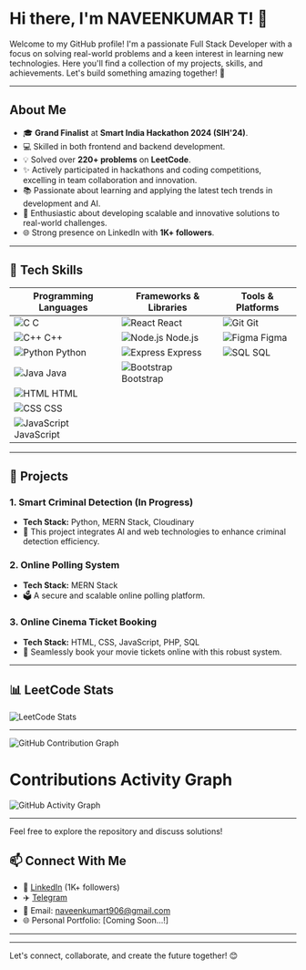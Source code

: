 # Hi there, I'm NAVEENKUMAR T! 👋

Welcome to my GitHub profile! I'm a passionate Full Stack Developer with a focus on solving real-world problems and a keen interest in learning new technologies. Here you'll find a collection of my projects, skills, and achievements. Let's build something amazing together! 🚀

---

## About Me

- 🎓 **Grand Finalist** at **Smart India Hackathon 2024 (SIH'24)**.  
- 💻 Skilled in both frontend and backend development.  
- 💡 Solved over **220+ problems** on **LeetCode**.  
- ✨ Actively participated in hackathons and coding competitions, excelling in team collaboration and innovation.  
- 📚 Passionate about learning and applying the latest tech trends in development and AI.  
- 📱 Enthusiastic about developing scalable and innovative solutions to real-world challenges.  
- 🌐 Strong presence on LinkedIn with **1K+ followers**.  

---

## 🔧 Tech Skills

| **Programming Languages** | **Frameworks & Libraries** | **Tools & Platforms** |
|--------------------------|----------------------------|------------------------|
| ![C](https://img.icons8.com/color/48/000000/c-programming.png) C            | ![React](https://img.icons8.com/color/48/000000/react-native.png) React         | ![Git](https://img.icons8.com/color/48/000000/git.png) Git       |
| ![C++](https://img.icons8.com/color/48/000000/c-plus-plus-logo.png) C++      | ![Node.js](https://img.icons8.com/color/48/000000/nodejs.png) Node.js     | ![Figma](https://img.icons8.com/color/48/000000/figma.png) Figma |
| ![Python](https://img.icons8.com/color/48/000000/python.png) Python         | ![Express](https://img.icons8.com/color/48/000000/express.png) Express     | ![SQL](https://img.icons8.com/color/48/000000/sql.png) SQL       |
| ![Java](https://img.icons8.com/color/48/000000/java-coffee-cup-logo.png) Java | ![Bootstrap](https://img.icons8.com/color/48/000000/bootstrap.png) Bootstrap |                          |
| ![HTML](https://img.icons8.com/color/48/000000/html-5.png) HTML             |                                            |                          |
| ![CSS](https://img.icons8.com/color/48/000000/css3.png) CSS                 |                                            |                          |
| ![JavaScript](https://img.icons8.com/color/48/000000/javascript.png) JavaScript |                                        |                          |

---

## 📂 Projects

### 1. **Smart Criminal Detection**  (In Progress)
   - **Tech Stack:** Python, MERN Stack, Cloudinary  
   - 🚀 This project integrates AI and web technologies to enhance criminal detection efficiency.

### 2. **Online Polling System** 
   - **Tech Stack:** MERN Stack  
   - 🗳️ A secure and scalable online polling platform.

### 3. **Online Cinema Ticket Booking** 
   - **Tech Stack:** HTML, CSS, JavaScript, PHP, SQL  
   - 🎥 Seamlessly book your movie tickets online with this robust system.

---

## 📊 LeetCode Stats
![LeetCode Stats](https://leetcard.jacoblin.cool/Naveenkumar7125?theme=dark&ext=heatmap&font=Arial)

---


![GitHub Contribution Graph](https://github-readme-streak-stats.herokuapp.com?user=Naveenkumar7125&theme=monokai-metallian&ring=ffd700&fire=ffd700&currStreakLabel=ffd700&background=0a0f24&hide_border=false)



# Contributions Activity Graph

![GitHub Activity Graph](https://github-readme-activity-graph.vercel.app/graph?username=Naveenkumar7125&bg_color=0a0f24&color=ffd700&line=4169e1&point=ffd700&area=true&hide_border=true
)



---

Feel free to explore the repository and discuss solutions!

## 📫 Connect With Me


- 💼 [LinkedIn](https://www.linkedin.com/in/naveenkumar-t-683306320/) (1K+ followers)  
- ✈️ [Telegram](https://t.me/your-telegram-handle)  
- 📧 Email: naveenkumart906@gmail.com  
- 🌐 Personal Portfolio: [Coming Soon...!] 
---


---

Let's connect, collaborate, and create the future together! 😊
